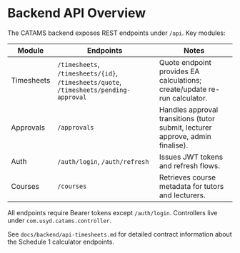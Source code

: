 # Backend API Overview

The CATAMS backend exposes REST endpoints under `/api`. Key modules:

| Module | Endpoints | Notes |
|--------|-----------|-------|
| Timesheets | `/timesheets`, `/timesheets/{id}`, `/timesheets/quote`, `/timesheets/pending-approval` | Quote endpoint provides EA calculations; create/update re-run calculator. |
| Approvals | `/approvals` | Handles approval transitions (tutor submit, lecturer approve, admin finalise). |
| Auth | `/auth/login`, `/auth/refresh` | Issues JWT tokens and refresh flows. |
| Courses | `/courses` | Retrieves course metadata for tutors and lecturers. |

All endpoints require Bearer tokens except `/auth/login`. Controllers live under `com.usyd.catams.controller`.

See `docs/backend/api-timesheets.md` for detailed contract information about the Schedule 1 calculator endpoints.
